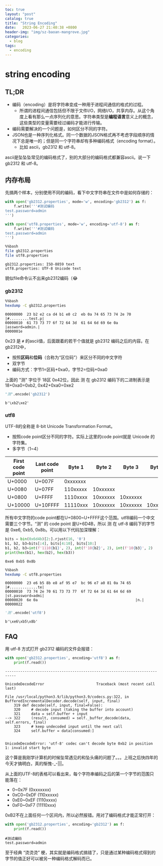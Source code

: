 ```yaml
---
toc: true
layout: "post"
catalog: true
title: "String Encoding"
date:   2023-06-27 21:40:38 +0800
header-img: "img/sz-baoan-mangrove.jpg"
categories:
  - blog
tags:
  - encoding 
---
```



# string encoding

## TL;DR

- 编码（encoding）是将字符串变成一种用于进程间通信的格式的过程。
    - 所谓的进程间通信包括但不限于文件I/O，网络I/O，共享内存。从这个角度上看有那么一点序列化的意思。字符串类型是**编程语言**意义上的概念，这些类型的变量需要经过编码才能进行传输。
- 编码需要解决的一个问题是，如何区分不同的字符。
- JSON也是一种序列化格式。同一个数据的JSON格式再不考虑字段顺序的情况下总是唯一的；但是同一个字符串却有多种编码格式（encoding format）。
    - 比如 ascii，gb2312 和 utf-8。

ascii是坠坠坠常见的编码格式了，别的大部分的编码格式都兼容ascii。说一下 gb2312 和 utf-8。

## 内存布局


先搞两个样本，分别使用不同的编码，看下中文字符串在文件中是如何存储的：


```python
with open('gb2312.properties', mode='w', encoding='gb2312') as f:
    f.write('''#测试编码
test.password=admin
''')

with open('utf8.properties', mode='w', encoding='utf-8') as f:
    f.write('''#测试编码
test.password=admin
''')
```


```bash
%%bash
file gb2312.properties
file utf8.properties
```

    gb2312.properties: ISO-8859 text
    utf8.properties: UTF-8 Unicode text


貌似file命令认不出来gb2312编码（😂

### gb2312


```bash
%%bash
hexdump -C gb2312.properties
```

    00000000  23 b2 e2 ca d4 b1 e0 c2  eb 0a 74 65 73 74 2e 70  |#.........test.p|
    00000010  61 73 73 77 6f 72 64 3d  61 64 6d 69 6e 0a        |assword=admin.|
    0000001e


0x23 是 `#` 的ascii值，后面跟着的若干个值就是 gb2312 编码之后的内容。在gb2312中，

- 按照**区码**和**位码**（合称为“区位码”）来区分不同的中文字符
- 双字节
- 编码方式：字节1=区码+0xa0，字节2=位码+0xa0

上面的 "测" 字位于 18区 0x42位，因此 测 在 gb2312 编码下的二进制表示是 18+0xa0=0xb2, 0x42+0xa0=0xe2


```python
"测".encode('gb2312')
```




    b'\xb2\xe2'



### utf8 

UTF-8的全称是 8-bit Unicode Transformation Format。

- 按照code point区分不同的字符。实际上这里的code point就是 Unicode 的字符集。
- 多字节（1~4）

|First code point|Last code point|Byte 1|Byte 2|Byte 3|Byte 4|数量
|-|-|-|-|-|-|-|
|U+0000|U+007F|0xxxxxxx||||128|
|U+0080|U+07FF|110xxxxx|10xxxxxx|||2048|
|U+0800|U+FFFF|1110xxxx|10xxxxxx|10xxxxxx||65536|
|U+10000|U+10FFFF|11110xxx|10xxxxxx|10xxxxxx|10xxxxxx|2Mi|

所有中文字符的code point都在U+0800~U+FFFF这个范围。utf8编码一个中文需要三个字节。“测” 的 code point 是U+6D4B，所以 测 在 utf-8 编码下的字节是 0xe6, 0xb5, 0x8b。可以用以下代码加深理解：


```python
bits = bin(0x6d4b)[2:].rjust(16, '0')
b1, b2, b3=bits[:4], bits[4:10], bits[10:]
b1, b2, b3=int(f'1110{b1}', 2), int(f'10{b2}', 2), int(f'10{b3}', 2)
print(hex(b1), hex(b2), hex(b3))
```

    0xe6 0xb5 0x8b

```bash
%%bash
hexdump -C utf8.properties
```

    00000000  23 e6 b5 8b e8 af 95 e7  bc 96 e7 a0 81 0a 74 65  |#.............te|
    00000010  73 74 2e 70 61 73 73 77  6f 72 64 3d 61 64 6d 69  |st.password=admi|
    00000020  6e 0a                                             |n.|
    00000022




```python
'测'.encode('utf8')
```




    b'\xe6\xb5\x8b'



## FAQ

用 utf-8 方式打开 gb2312 编码的文件会报错：


```python
with open('gb2312.properties', encoding='utf8') as f:
    print(f.read())
```


    ---------------------------------------------------------------------------

    UnicodeDecodeError                        Traceback (most recent call last)

    File /usr/local/python3.9/lib/python3.9/codecs.py:322, in BufferedIncrementalDecoder.decode(self, input, final)
        319 def decode(self, input, final=False):
        320     # decode input (taking the buffer into account)
        321     data = self.buffer + input
    --> 322     (result, consumed) = self._buffer_decode(data, self.errors, final)
        323     # keep undecoded input until the next call
        324     self.buffer = data[consumed:]


    UnicodeDecodeError: 'utf-8' codec can't decode byte 0xb2 in position 1: invalid start byte


这个算是我刚学计算机的时候坠常遇见的和坠头痛的问题了。。。上班之后快四年的今天才搞明白，真的惭愧-_-|||。

从上面的UTF-8的表格可以看出来，每个字符串编码之后的第一个字节的范围只能落在：
- 0~0x7F (0xxxxxxx)
- 0xC0~0xDF (110xxxxx)
- 0xE0~0xEF (1110xxxx)
- 0xF0~0xF7 (11110xxx)

0xB2不在上面任何一个区间内，所以必然报错。用对了编码格式才能正常打开：


```python
with open('gb2312.properties', encoding='gb2312') as f:
    print(f.read())
```

    #测试编码
    test.password=admin
    


至于经典 “烫烫烫” 梗，其实就是编码格式搞错了，只是通过某种编码格式得到的字节的值正好可以被另一种编码格式解码而已。

